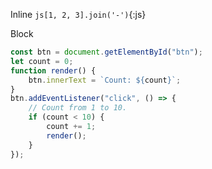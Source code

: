 Inline `js[1, 2, 3].join('-')`{:js}

Block

```js
const btn = document.getElementById("btn");
let count = 0;
function render() {
	btn.innerText = `Count: ${count}`;
}
btn.addEventListener("click", () => {
	// Count from 1 to 10.
	if (count < 10) {
		count += 1;
		render();
	}
});
```
